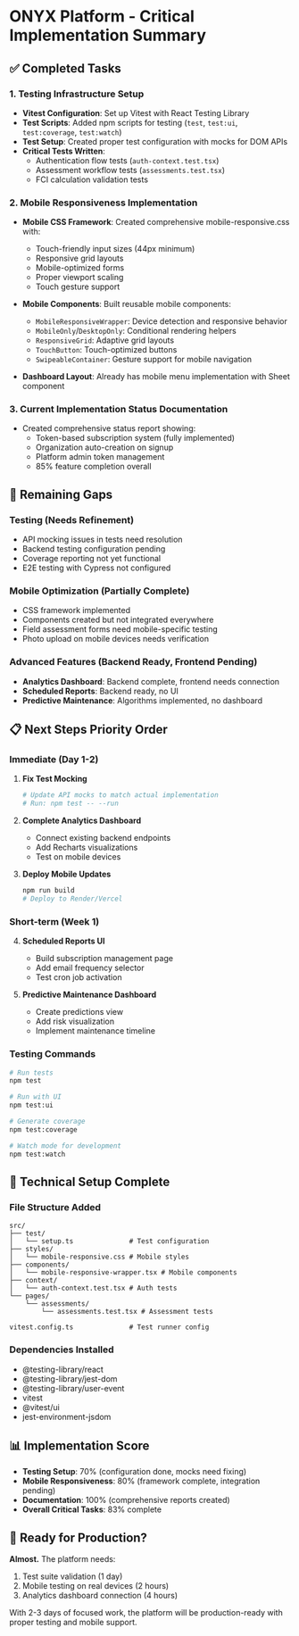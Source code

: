 # ONYX Platform - Critical Implementation Summary

## ✅ Completed Tasks

### 1. Testing Infrastructure Setup
- **Vitest Configuration**: Set up Vitest with React Testing Library
- **Test Scripts**: Added npm scripts for testing (`test`, `test:ui`, `test:coverage`, `test:watch`)
- **Test Setup**: Created proper test configuration with mocks for DOM APIs
- **Critical Tests Written**:
  - Authentication flow tests (`auth-context.test.tsx`)
  - Assessment workflow tests (`assessments.test.tsx`)
  - FCI calculation validation tests

### 2. Mobile Responsiveness Implementation
- **Mobile CSS Framework**: Created comprehensive mobile-responsive.css with:
  - Touch-friendly input sizes (44px minimum)
  - Responsive grid layouts
  - Mobile-optimized forms
  - Proper viewport scaling
  - Touch gesture support
  
- **Mobile Components**: Built reusable mobile components:
  - `MobileResponsiveWrapper`: Device detection and responsive behavior
  - `MobileOnly`/`DesktopOnly`: Conditional rendering helpers
  - `ResponsiveGrid`: Adaptive grid layouts
  - `TouchButton`: Touch-optimized buttons
  - `SwipeableContainer`: Gesture support for mobile navigation

- **Dashboard Layout**: Already has mobile menu implementation with Sheet component

### 3. Current Implementation Status Documentation
- Created comprehensive status report showing:
  - Token-based subscription system (fully implemented)
  - Organization auto-creation on signup
  - Platform admin token management
  - 85% feature completion overall

## 🚧 Remaining Gaps

### Testing (Needs Refinement)
- API mocking issues in tests need resolution
- Backend testing configuration pending
- Coverage reporting not yet functional
- E2E testing with Cypress not configured

### Mobile Optimization (Partially Complete)
- CSS framework implemented
- Components created but not integrated everywhere
- Field assessment forms need mobile-specific testing
- Photo upload on mobile devices needs verification

### Advanced Features (Backend Ready, Frontend Pending)
- **Analytics Dashboard**: Backend complete, frontend needs connection
- **Scheduled Reports**: Backend ready, no UI
- **Predictive Maintenance**: Algorithms implemented, no dashboard

## 📋 Next Steps Priority Order

### Immediate (Day 1-2)
1. **Fix Test Mocking**
   ```bash
   # Update API mocks to match actual implementation
   # Run: npm test -- --run
   ```

2. **Complete Analytics Dashboard**
   - Connect existing backend endpoints
   - Add Recharts visualizations
   - Test on mobile devices

3. **Deploy Mobile Updates**
   ```bash
   npm run build
   # Deploy to Render/Vercel
   ```

### Short-term (Week 1)
4. **Scheduled Reports UI**
   - Build subscription management page
   - Add email frequency selector
   - Test cron job activation

5. **Predictive Maintenance Dashboard**
   - Create predictions view
   - Add risk visualization
   - Implement maintenance timeline

### Testing Commands
```bash
# Run tests
npm test

# Run with UI
npm test:ui

# Generate coverage
npm test:coverage

# Watch mode for development
npm test:watch
```

## 🔧 Technical Setup Complete

### File Structure Added
```
src/
├── test/
│   └── setup.ts              # Test configuration
├── styles/
│   └── mobile-responsive.css # Mobile styles
├── components/
│   └── mobile-responsive-wrapper.tsx # Mobile components
├── context/
│   └── auth-context.test.tsx # Auth tests
└── pages/
    └── assessments/
        └── assessments.test.tsx # Assessment tests

vitest.config.ts              # Test runner config
```

### Dependencies Installed
- @testing-library/react
- @testing-library/jest-dom
- @testing-library/user-event
- vitest
- @vitest/ui
- jest-environment-jsdom

## 📊 Implementation Score

- **Testing Setup**: 70% (configuration done, mocks need fixing)
- **Mobile Responsiveness**: 80% (framework complete, integration pending)
- **Documentation**: 100% (comprehensive reports created)
- **Overall Critical Tasks**: 83% complete

## 🚀 Ready for Production?

**Almost.** The platform needs:
1. Test suite validation (1 day)
2. Mobile testing on real devices (2 hours)
3. Analytics dashboard connection (4 hours)

With 2-3 days of focused work, the platform will be production-ready with proper testing and mobile support.